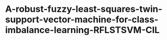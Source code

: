# A-robust-fuzzy-least-squares-twin-support-vector-machine-for-class-imbalance-learning-RFLSTSVM-CIL